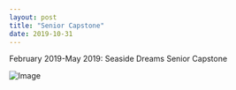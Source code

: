 ```yaml
---
layout: post
title: "Senior Capstone"
date: 2019-10-31
---
```


February 2019-May 2019: Seaside Dreams Senior Capstone

![Image](https://github.com/CassandraGP/CassandraGP.github.io/blob/master/images/capstone.png?raw=true)
